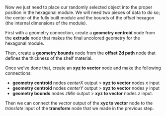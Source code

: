 Now we just need to place our randomly selected object into the proper position in the hexagonal module. We will need two pieces of data to do so; the center of the fully built module and the bounds of the offset hexagon (the internal dimensions of the module).

First with a geometry connection, create a **geometry centroid** node from the **extrude** node that makes the final uncolored geometry for the hexagonal module.

Then, create a **geometry bounds** node from the **offset 2d path** node that defines the thickness of the shelf material.

Once we’ve done that, create an **xyz to vector** node and make the following connections:

* **geometry centroid** nodes _centerX_ output	>	**xyz to vector** nodes _x_ input
* **geometry centroid** nodes _centerY_ output	>	**xyz to vector** nodes _y_ input
* **geometry bounds** nodes _zMin_ output	>	**xyz to vector** nodes _z_ input.

Then we can connect the _vector_ output of the **xyz to vector** node to the _translate_ input of the **transform** node that we made in the previous step.
